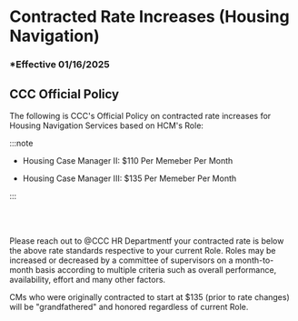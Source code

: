 # Contracted Rate Increases (Housing Navigation)

### \*Effective 01/16/2025

## CCC Official Policy

The following is CCC's Official Policy on contracted rate increases for Housing Navigation Services based on
HCM's Role:

:::note

- Housing Case Manager II: $110 Per Memeber Per Month

- Housing Case Manager III: $135 Per Memeber Per Month

:::

<br></br>

Please reach out to @CCC HR Departmentf your contracted rate is below the above rate standards respective to
your current Role. Roles may be increased or decreased by a committee of supervisors on a month-to-month basis
according to multiple criteria such as overall performance, availability, effort and many other factors.

CMs who were originally contracted to start at $135 (prior to rate changes) will be "grandfathered" and honored
regardless of current Role.
